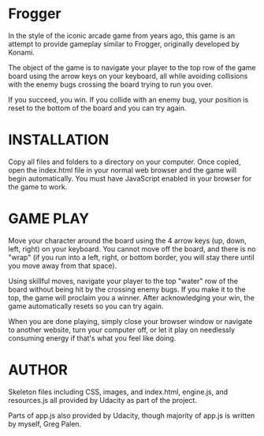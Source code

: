 Frogger
=======

In the style of the iconic arcade game from years ago, this game is an attempt
to provide gameplay similar to Frogger, originally developed by Konami.

The object of the game is to navigate your player to the top row of the
game board using the arrow keys on your keyboard, all while avoiding
collisions with the enemy bugs crossing the board trying to run you over.

If you succeed, you win. If you collide with an enemy bug, your position is
reset to the bottom of the board and you can try again.

INSTALLATION
============

Copy all files and folders to a directory on your computer. Once copied,
open the index.html file in your normal web browser and the game will
begin automatically. You must have JavaScript enabled in your browser
for the game to work.

GAME PLAY
=========

Move your character around the board using the 4 arrow keys (up, down, left,
right) on your keyboard. You cannot move off the board, and there is no
"wrap" (if you run into a left, right, or bottom border, you will stay there
until you move away from that space).

Using skillful moves, navigate your player to the top "water" row of the board
without being hit by the crossing enemy bugs. If you make it to the top, the
game will proclaim you a winner. After acknowledging your win, the game
automatically resets so you can try again.

When you are done playing, simply close your browser window or navigate to
another website, turn your computer off, or let it play on needlessly
consuming energy if that's what you feel like doing.

AUTHOR
======

Skeleton files including CSS, images, and index.html, engine.js, and 
resources.js all provided by Udacity as part of the project.

Parts of app.js also provided by Udacity, though majority of app.js is
written by myself, Greg Palen.